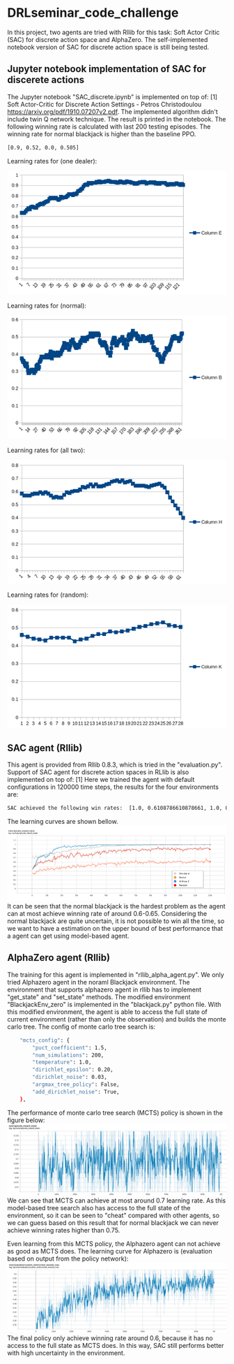 # DRLseminar_code_challenge
In this project, two agents are tried with Rllib for this task: Soft Actor Critic (SAC) for discrete action space and AlphaZero. The self-implemented notebook version of SAC for discrete action space is still being tested.
## Jupyter notebook implementation of SAC for discerete actions
The Jupyter notebook "SAC_discrete.ipynb" is implemented on top of: [1] Soft Actor-Critic for Discrete Action Settings - Petros Christodoulou https://arxiv.org/pdf/1910.07207v2.pdf. The implemented algorithm didn't include twin Q network technique. The result is printed in the notebook. The following winning rate is calculated with last 200 testing episodes. The winning rate for normal blackjack is higher than the baseline PPO. 
```bash
[0.9, 0.52, 0.0, 0.505]
```
Learning rates for (one dealer):

![learning curve (one dealer)](https://github.com/ToolManChang/DRLseminar_code_challenge/blob/master/DRL_Seminar_BlackJack/one_dealer.png)

Learning rates for (normal):

![learning curve (normal)](https://github.com/ToolManChang/DRLseminar_code_challenge/blob/master/DRL_Seminar_BlackJack/normal.png)

Learning rates for (all two):

![learning curve (all two)](https://github.com/ToolManChang/DRLseminar_code_challenge/blob/master/DRL_Seminar_BlackJack/all_two.png)

Learning rates for (random):

![learning curve (random)](https://github.com/ToolManChang/DRLseminar_code_challenge/blob/master/DRL_Seminar_BlackJack/random.png)

## SAC agent (Rllib)
This agent is provided from Rllib 0.8.3, which is tried in the "evaluation.py". Support of SAC agent for discrete action spaces in RLlib is also implemented on top of: [1]
Here we trained the agent with default configurations in 120000 time steps, the results for the four environments are:
```bash
SAC achieved the following win rates:  [1.0, 0.6108786610878661, 1.0, 0.9]
```
The learning curves are shown bellow. 
![learning curve](https://github.com/ToolManChang/DRLseminar_code_challenge/blob/master/DRL_Seminar_BlackJack/learning%20curve.png)
It can be seen that the normal blackjack is the hardest problem as the agent can at most achieve winning rate of around 0.6-0.65. Considering the normal blackjack are quite uncertain, it is not possible to win all the time, so we want to have a estimation on the upper bound of best performance that a agent can get using model-based agent.
## AlphaZero agent (Rllib)
The training for this agent is implemented in "rllib_alpha_agent.py". We only tried Alphazero agent in the noraml Blackjack environment. The environment that supports alphazero agent in rllib has to implement "get_state" and "set_state" methods. The modified environment "BlackjackEnv_zero" is implemented in the "blackjack.py" python file. With this modified environment, the agent is able to access the full state of current environment (rather than only the observation) and builds the monte carlo tree. The config of monte carlo tree search is:
```bash
    "mcts_config": {
        "puct_coefficient": 1.5,
        "num_simulations": 200,
        "temperature": 1.0,
        "dirichlet_epsilon": 0.20,
        "dirichlet_noise": 0.03,
        "argmax_tree_policy": False,
        "add_dirichlet_noise": True,
    },
```
The performance of monte carlo tree search (MCTS) policy is shown in the figure below:
![monte_carlo](https://github.com/ToolManChang/DRLseminar_code_challenge/blob/master/DRL_Seminar_BlackJack/monte_carlo.png)
We can see that MCTS can achieve at most around 0.7 learning rate. As this model-based tree search also has access to the full state of the environment, so it can be seen to "cheat" compared with other agents, so we can guess based on this result that for normal blackjack we can never achieve winning rates higher than 0.75.

Even learning from this MCTS policy, the Alphazero agent can not achieve as good as MCTS does. The learning curve for Alphazero is (evaluation based on output from the policy network):
![alphazero](https://github.com/ToolManChang/DRLseminar_code_challenge/blob/master/DRL_Seminar_BlackJack/alpha_zero.png)
The final policy only achieve winning rate around 0.6, because it has no access to the full state as MCTS does. In this way, SAC still performs better with high uncertainty in the environment.
